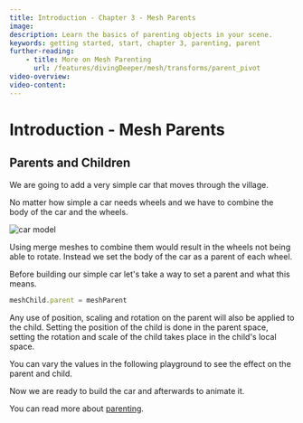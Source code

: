 ```yaml
---
title: Introduction - Chapter 3 - Mesh Parents
image:
description: Learn the basics of parenting objects in your scene.
keywords: getting started, start, chapter 3, parenting, parent
further-reading:
    - title: More on Mesh Parenting
      url: /features/divingDeeper/mesh/transforms/parent_pivot
video-overview:
video-content:
---
```


# Introduction - Mesh Parents

## Parents and Children

We are going to add a very simple car that moves through the village. 

No matter how simple a car needs wheels and we have to combine the body of the car and the wheels. 

![car model](/img/getstarted/carmodel.png)

Using merge meshes to combine them would result in the wheels not being able to rotate. Instead we set the body of the car as a parent of each wheel.

Before building our simple car let's take a way to set a parent and what this means.

```javascript
meshChild.parent = meshParent
```

Any use of position, scaling and rotation on the parent will also be applied to the child. Setting the position of the child is done in the parent space, setting the rotation and scale of the child takes place in the child's local space.

You can vary the values in the following playground to see the effect on the parent and child.

<Playground id="#GMEI6U" title="Understanding Parenting" description="Simple playground to help demonstrate parenting." image="/img/playgroundsAndNMEs/gettingStartedParents.jpg"/>

Now we are ready to build the car and afterwards to animate it.

You can read more about [parenting](/features/divingDeeper/mesh/transforms/parent_pivot).
